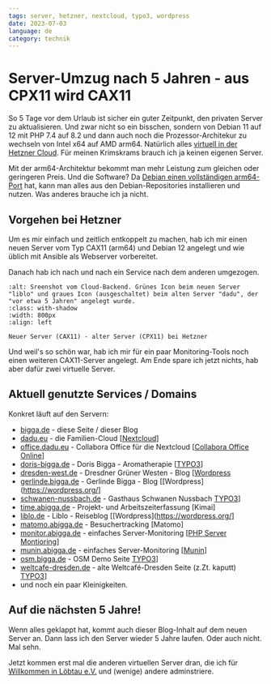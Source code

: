 ```yaml
---
tags: server, hetzner, nextcloud, typo3, wordpress
date: 2023-07-03
language: de
category: technik
---
```


# Server-Umzug nach 5 Jahren - aus CPX11 wird CAX11

So 5 Tage vor dem Urlaub ist sicher ein guter Zeitpunkt, den privaten Server zu aktualisieren. Und zwar nicht so ein bisschen, sondern von Debian 11 auf 12 mit PHP 7.4 auf 8.2 und dann auch noch die Prozessor-Architekur zu wechseln von Intel x64 auf AMD arm64. Natürlich alles [virtuell in der Hetzner Cloud](https://www.hetzner.com/de/press-release/arm64-cloud). Für meinen Krimskrams brauch ich ja keinen eigenen Server.

Mit der arm64-Architektur bekommt man mehr Leistung zum gleichen oder geringeren Preis. Und die Software? Da [Debian einen vollständigen arm64-Port](https://wiki.debian.org/Arm64Port) hat, kann man alles aus den Debian-Repositories installieren und nutzen. Was anderes brauche ich ja nicht.

## Vorgehen bei Hetzner

Um es mir einfach und zeitlich entkoppelt zu machen, hab ich mir einen neuen Server vom Typ CAX11 (arm64) und Debian 12 angelegt und wie üblich mit Ansible als Webserver vorbereitet.

Danach hab ich nach und nach ein Service nach dem anderen umgezogen.

```{figure} 2023-07-03_19-55.png
:alt: Sreenshot vom Cloud-Backend. Grünes Icon beim neuen Server "liblo" und graues Icon (ausgeschaltet) beim alten Server "dadu", der "vor etwa 5 Jahren" angelegt wurde.
:class: with-shadow
:width: 800px
:align: left

Neuer Server (CAX11) - alter Server (CPX11) bei Hetzner
```

Und weil's so schön war, hab ich mir für ein paar Monitoring-Tools noch einen weiteren CAX11-Server angelegt. Am Ende spare ich jetzt nichts, hab aber dafür zwei virtuelle Server.

## Aktuell genutzte Services / Domains

Konkret läuft auf den Servern:

* [bigga.de](https://bigga.de) - diese Seite / dieser Blog
* [dadu.eu](https://dadu.eu) - die Familien-Cloud [[Nextcloud](https://nextcloud.com/de/)]
* [office.dadu.eu](https://office.dadu.eu) - Collabora Office für die Nextcloud [[Collabora Office Online](https://www.collaboraoffice.com/collabora-online/)]
* [doris-bigga.de](https://doris-bigga.de) - Doris Bigga - Aromatherapie [[TYPO3](https://typo3.org/)]
* [dresden-west.de](https://dresden-west.de) - Dresdner Grüner Westen - Blog [[Wordpress](https://wordpress.org/])
* [gerlinde.bigga.de](https://gerlinde.bigga.de) - Gerlinde Bigga - Blog [[Wordpress](https://wordpress.org/]
* [schwanen-nussbach.de](https://schwanen-nussbach.de) - Gasthaus Schwanen Nussbach [TYPO3](https://typo3.org/)]
* [time.abigga.de](https://time.abigga.de) - Projekt- und Arbeitszeiterfassung [Kimai]
* [liblo.de](https://liblo.de) - Liblo - Reiseblog [[Wordpress](https://wordpress.org/]
* [matomo.abigga.de](https://matomo.abigga.de) - Besuchertracking [Matomo]
* [monitor.abigga.de](https://monitor.abigga.de) - einfaches Server-Monitoring [[PHP Server Montioring](https://www.phpservermonitor.org/)]
* [munin.abigga.de](https://munin.abigga.de) - einfaches Server-Monitoring [[Munin](https://munin-monitoring.org/)]
* [osm.bigga.de](https://osm.bigga.de) - OSM Demo Seite [TYPO3](https://typo3.org/)]
* [weltcafe-dresden.de](https://weltcafe-dresden.de) - alte Weltcafé-Dresden Seite (z.Zt. kaputt) [TYPO3](https://typo3.org/)]
* und noch ein paar Kleinigkeiten.

## Auf die nächsten 5 Jahre!

Wenn alles geklappt hat, kommt auch dieser Blog-Inhalt auf dem neuen Server an. Dann lass ich den Server wieder 5 Jahre laufen. Oder auch nicht. Mal sehn.

Jetzt kommen erst mal die anderen virtuellen Server dran, die ich für [Willkommen in Löbtau e.V.](https://www.willkommen-in-loebtau.de) und (wenige) andere adminstriere.
